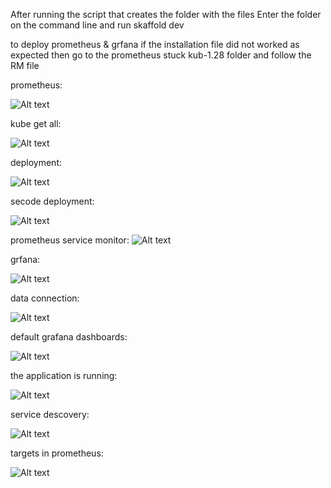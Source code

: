 After running the script that creates the folder with the files
Enter the folder on the command line and run
skaffold dev

to deploy prometheus & grfana 
if the installation file did not worked as expected then 
go to the prometheus stuck kub-1.28 folder and follow the RM file

prometheus:

![Alt text](images/image.png)

kube get all:

![Alt text](images/image-1.png)

deployment:

![Alt text](images/image-2.png)

secode deployment:

![Alt text](images/image-4.png)

prometheus service monitor:
![Alt text](images/image-5.png)


grfana:

![Alt text](images/image00.png)

data connection:

![Alt text](images/image-11.png)

default grafana dashboards:

![Alt text](images/image-21.png)

the application is running:

![Alt text](images/image-41.png)

service descovery:

![Alt text](images/image-51.png)

targets in prometheus:

![Alt text](images/image-61.png)
